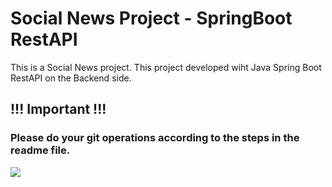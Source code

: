 # Social News Project - SpringBoot RestAPI

This is a Social News project. This project developed wiht Java Spring Boot RestAPI on the Backend side.

## !!! Important !!! 
### Please do your git operations according to the steps in the readme file.
  <img src="https://github.com/fdeniz07/socialnews_backend/blob/master/Readme.JPG" />
